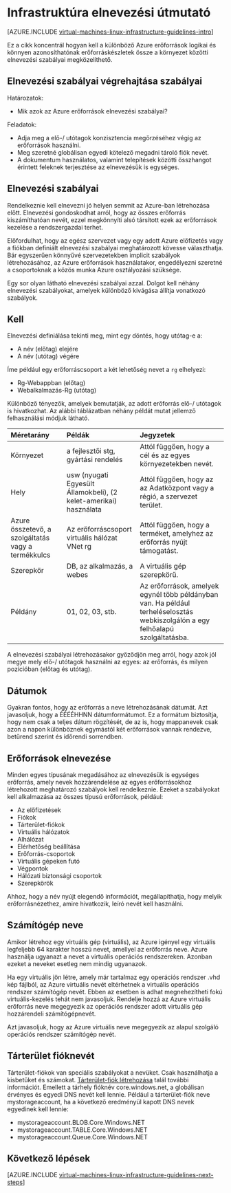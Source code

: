 <properties
    pageTitle="Útmutatások elnevezési infrastruktúra |} Microsoft Azure"
    description="Tudjon meg többet a fő tervezéséhez és kivitelezéséhez elnevezési szabályai az Azure infrastruktúrájának szolgáltatásai."
    documentationCenter=""
    services="virtual-machines-linux"
    authors="iainfoulds"
    manager="timlt"
    editor=""
    tags="azure-resource-manager"/>

<tags
    ms.service="virtual-machines-linux"
    ms.workload="infrastructure-services"
    ms.tgt_pltfrm="vm-linux"
    ms.devlang="na"
    ms.topic="article"
    ms.date="09/08/2016"
    ms.author="iainfou"/>

# <a name="infrastructure-naming-guidelines"></a>Infrastruktúra elnevezési útmutató

[AZURE.INCLUDE [virtual-machines-linux-infrastructure-guidelines-intro](../../includes/virtual-machines-linux-infrastructure-guidelines-intro.md)] 

Ez a cikk koncentrál hogyan kell a különböző Azure erőforrások logikai és könnyen azonosíthatónak erőforráskészletek össze a környezet közötti elnevezési szabályai megközelíthető.

## <a name="implementation-guidelines-for-naming-conventions"></a>Elnevezési szabályai végrehajtása szabályai

Határozatok:

- Mik azok az Azure erőforrások elnevezési szabályai?

Feladatok:

- Adja meg a elő-/ utótagok konzisztencia megőrzéséhez végig az erőforrások használni.
- Meg szeretné globálisan egyedi kötelező megadni tároló fiók nevét.
- A dokumentum használatos, valamint telepítések közötti összhangot érintett feleknek terjesztése az elnevezésük is egységes.

## <a name="naming-conventions"></a>Elnevezési szabályai

Rendelkeznie kell elnevezni jó helyen semmit az Azure-ban létrehozása előtt. Elnevezési gondoskodhat arról, hogy az összes erőforrás kiszámíthatóan nevét, ezzel megkönnyíti alsó társított ezek az erőforrások kezelése a rendszergazdai terhet.

Előfordulhat, hogy az egész szervezet vagy egy adott Azure előfizetés vagy a fiókban definiált elnevezési szabályai meghatározott kövesse választhatja. Bár egyszerűen könnyűvé szervezetekben implicit szabályok létrehozásához, az Azure erőforrások használatakor, engedélyezni szeretné a csoportoknak a közös munka Azure osztályozási szüksége.

Egy sor olyan látható elnevezési szabályai azzal. Dolgot kell néhány elnevezési szabályokat, amelyek különböző kivágása állítja vonatkozó szabályok.

## <a name="affixes"></a>Kell

Elnevezési definiálása tekinti meg, mint egy döntés, hogy utótag-e a:

- A név (előtag) elejére
- A név (utótag) végére

Íme például egy erőforráscsoport a két lehetőség nevet a `rg` elhelyezi:

- Rg-Webappban (előtag)
- Webalkalmazás-Rg (utótag)

Különböző tényezők, amelyek bemutatják, az adott erőforrás elő-/ utótagok is hivatkozhat. Az alábbi táblázatban néhány példát mutat jellemző felhasználási módjuk látható.

| Méretarány                               | Példák                                                               | Jegyzetek                                                                                                      |
|:-------------------------------------|:-----------------------------------------------------------------------|:-----------------------------------------------------------------------------------------------------------|
| Környezet                          | a fejlesztői stg, gyártási rendelés                                                         | Attól függően, hogy a cél és az egyes környezetekben nevét.                                                     |
| Hely                             | usw (nyugati Egyesült Államokbeli), (2 kelet-amerikai) használata                                         | Attól függően, hogy az az Adatközpont vagy a régió, a szervezet terület.                               |
| Azure összetevő, a szolgáltatás vagy a termékkulcs | Az erőforráscsoport virtuális hálózat VNet rg                        | Attól függően, hogy a terméket, amelyhez az erőforrás nyújt támogatást.                                          |
| Szerepkör                                 | DB, az alkalmazás, a webes                                                           | A virtuális gép szerepkörű.                                                              |
| Példány                             | 01, 02, 03, stb.                                                       | Az erőforrások, amelyek egynél több példányban van. Ha például terheléselosztás webkiszolgálón a egy felhőalapú szolgáltatásba. |


A elnevezési szabályai létrehozásakor győződjön meg arról, hogy azok jól megye mely elő-/ utótagok használni az egyes: az erőforrás, és milyen pozícióban (előtag és utótag).

## <a name="dates"></a>Dátumok

Gyakran fontos, hogy az erőforrás a neve létrehozásának dátumát. Azt javasoljuk, hogy a ÉÉÉÉHHNN dátumformátumot. Ez a formátum biztosítja, hogy nem csak a teljes dátum rögzítését, de az is, hogy mappanevek csak azon a napon különböznek egymástól két erőforrások vannak rendezve, betűrend szerint és időrendi sorrendben.

## <a name="naming-resources"></a>Erőforrások elnevezése

Minden egyes típusának megadásához az elnevezésük is egységes erőforrás, amely nevek hozzárendelése az egyes erőforrásokhoz létrehozott meghatározó szabályok kell rendelkeznie. Ezeket a szabályokat kell alkalmazása az összes típusú erőforrások, például:

- Az előfizetések
- Fiókok
- Tárterület-fiókok
- Virtuális hálózatok
- Alhálózat
- Elérhetőség beállítása
- Erőforrás-csoportok
- Virtuális gépeken futó
- Végpontok
- Hálózati biztonsági csoportok
- Szerepkörök

Ahhoz, hogy a név nyújt elegendő információt, megállapíthatja, hogy melyik erőforrásnézethez, amire hivatkozik, leíró nevét kell használni.

## <a name="computer-names"></a>Számítógép neve

Amikor létrehoz egy virtuális gép (virtuális), az Azure igényel egy virtuális legfeljebb 64 karakter hosszú nevet, amellyel az erőforrás neve. Azure használja ugyanazt a nevet a virtuális operációs rendszereken. Azonban ezeket a neveket esetleg nem mindig ugyanazok.

Ha egy virtuális jön létre, amely már tartalmaz egy operációs rendszer .vhd kép fájlból, az Azure virtuális nevét eltérhetnek a virtuális operációs rendszer számítógép nevét. Ebben az esetben is adhat megnehezítheti fokú virtuális-kezelés tehát nem javasoljuk. Rendelje hozzá az Azure virtuális erőforrás neve megegyezik az operációs rendszer adott virtuális gép hozzárendeli számítógépnevét.

Azt javasoljuk, hogy az Azure virtuális neve megegyezik az alapul szolgáló operációs rendszer számítógép nevét.

## <a name="storage-account-names"></a>Tárterület fióknevét

Tárterület-fiókok van speciális szabályokat a nevüket. Csak használhatja a kisbetűket és számokat. [Tárterület-fiók létrehozása](../storage/storage-create-storage-account.md#create-a-storage-account) talál további információt. Emellett a tárhely fióknév core.windows.net, a globálisan érvényes és egyedi DNS nevét kell lennie. Például a tárterület-fiók neve mystorageaccount, ha a következő eredményül kapott DNS nevek egyedinek kell lennie:

- mystorageaccount.BLOB.Core.Windows.NET
- mystorageaccount.TABLE.Core.Windows.NET
- mystorageaccount.Queue.Core.Windows.NET


## <a name="next-steps"></a>Következő lépések
[AZURE.INCLUDE [virtual-machines-linux-infrastructure-guidelines-next-steps](../../includes/virtual-machines-linux-infrastructure-guidelines-next-steps.md)] 